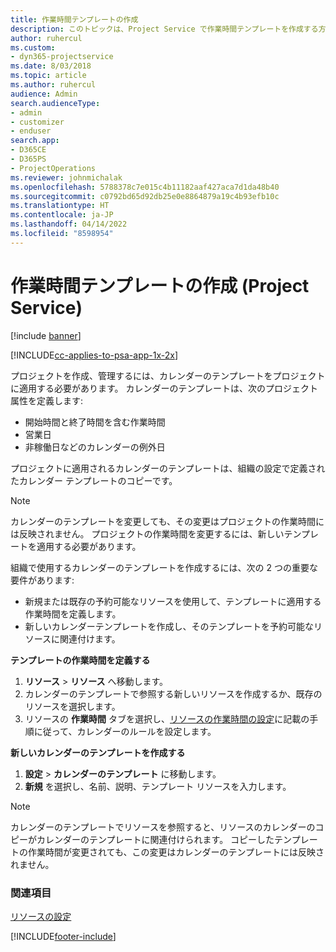 ```yaml
---
title: 作業時間テンプレートの作成
description: このトピックは、Project Service で作業時間テンプレートを作成する方法について説明しています。
author: ruhercul
ms.custom:
- dyn365-projectservice
ms.date: 8/03/2018
ms.topic: article
ms.author: ruhercul
audience: Admin
search.audienceType:
- admin
- customizer
- enduser
search.app:
- D365CE
- D365PS
- ProjectOperations
ms.reviewer: johnmichalak
ms.openlocfilehash: 5788378c7e015c4b11182aaf427aca7d1da48b40
ms.sourcegitcommit: c0792bd65d92db25e0e8864879a19c4b93efb10c
ms.translationtype: HT
ms.contentlocale: ja-JP
ms.lasthandoff: 04/14/2022
ms.locfileid: "8598954"
---
```

# <a name="create-a-work-hours-template-project-service"></a>作業時間テンプレートの作成 (Project Service)

[!include [banner](../includes/psa-now-project-operations.md)]

[!INCLUDE[cc-applies-to-psa-app-1x-2x](../includes/cc-applies-to-psa-app-3x.md)]

プロジェクトを作成、管理するには、カレンダーのテンプレートをプロジェクトに適用する必要があります。 カレンダーのテンプレートは、次のプロジェクト属性を定義します:

- 開始時間と終了時間を含む作業時間
- 営業日
- 非稼働日などのカレンダーの例外日

プロジェクトに適用されるカレンダーのテンプレートは、組織の設定で定義されたカレンダー テンプレートのコピーです。

> [!NOTE]
> カレンダーのテンプレートを変更しても、その変更はプロジェクトの作業時間には反映されません。 プロジェクトの作業時間を変更するには、新しいテンプレートを適用する必要があります。

組織で使用するカレンダーのテンプレートを作成するには、次の 2 つの重要な要件があります:

- 新規または既存の予約可能なリソースを使用して、テンプレートに適用する作業時間を定義します。
- 新しいカレンダーテンプレートを作成し、そのテンプレートを予約可能なリソースに関連付けます。

**テンプレートの作業時間を定義する**

1. **リソース** \> **リソース** へ移動します。
2. カレンダーのテンプレートで参照する新しいリソースを作成するか、既存のリソースを選択します。
3. リソースの **作業時間** タブを選択し、[リソースの作業時間の設定](/dynamics365/field-service/set-work-hours-resource)に記載の手順に従って、カレンダーのルールを設定します。

**新しいカレンダーのテンプレートを作成する**

1. **設定** \> **カレンダーのテンプレート** に移動します。
2. **新規** を選択し、名前、説明、テンプレート リソースを入力します。


> [!NOTE]
> カレンダーのテンプレートでリソースを参照すると、リソースのカレンダーのコピーがカレンダーのテンプレートに関連付けられます。 コピーしたテンプレートの作業時間が変更されても、この変更はカレンダーのテンプレートには反映されません。


### <a name="see-also"></a>関連項目  
 [リソースの設定](../psa/set-up-resources.md)


[!INCLUDE[footer-include](../includes/footer-banner.md)]
